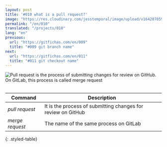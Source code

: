 ```yaml
---
layout: post
title: '#010 what is a pull request?'
image: "https://res.cloudinary.com/jesstemporal/image/upload/v1642878595/gitfichas/en/010/thumbnail_ocubrl.jpg"
permalink: "/en/010"
translated: "/projects/010"
lang: "en"
previous:
  url: "https://gitfichas.com/en/009"
  title: "#009 git branch name"
next:
  url: "https://gitfichas.com/en/011"
  title: "#011 git checkout name"
---
```


<img alt="Pull request is the process of submitting changes for review on GitHub. On GitLab, this process is called merge request" src="https://res.cloudinary.com/jesstemporal/image/upload/v1642878595/gitfichas/en/010/full_tbavvi.jpg"><br><br>

| Command | Description |
|---------|-------------|
| _pull request_ | It is the process of submitting changes for review on GitHub |
| _merge request_ | The name of the same process on GitLab |
{: .styled-table}

<!--
<br>
You might also be interested in reading this article:

<a href="https://jtemporal.com/5-dicas-para-fazer-o-seu-pull-request-brilhar/">
  <strong>5 Dicas Para Fazer o Seu Pull Request Brilhar ✨</strong>
</a>
-->